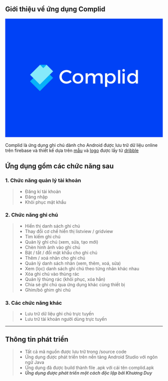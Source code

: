 ## Giới thiệu về ứng dụng Complid

[![logo complid!](/assets/images/complid.png "logo complid")](https://dribbble.com/shots/7838473-Complid-Logo-Design)

Complid là ứng dụng ghi chú dành cho Android được lưu trữ dữ liệu online trên firebase và thiết kế dựa trên [mẫu](https://dribbble.com/shots/13924798-Mindify-App "Tác giả: Afshin T2Y") và [logo](https://dribbble.com/shots/7838473-Complid-Logo-Design "Tác giả: Second Eight") được lấy từ [dribble](https://dribbble.com/ "Trang web chứa nhiều mẫu thiết kế đẹp nhất")

## Ứng dụng gồm các chức năng sau

### 1. Chức năng quản lý tài khoản

>- Đăng kí tài khoản
>- Đăng nhập
>- Khôi phục mật khẩu

### 2. Chức năng ghi chú

>- Hiển thị danh sách ghi chú
>- Thay đổi cơ chế hiển thị listview / gridview
>- Tìm kiếm ghi chú
>- Quản lý ghi chú (xem, sửa, tạo mới)
>- Chèn hình ảnh vào ghi chú
>- Bật / tắt / đổi mật khẩu cho ghi chú
>- Thêm / xoá nhãn cho ghi chú
>- Quản lý danh sách nhãn (xem, thêm, xoá, sửa)
>- Xem (lọc) danh sách ghi chú theo từng nhãn khác nhau
>- Xóa ghi chú vào thùng rác
>- Quản lý thùng rác (khôi phục, xóa hẳn)
>- Chia sẻ ghi chú qua ứng dụng khác cùng thiết bị
>- Ghim/bỏ ghim ghi chú

### 3. Các chức năng khác

>- Lưu trữ dữ liệu ghi chú trực tuyến
>- Lưu trữ tài khoản người dùng trực tuyến

---

## Thông tin phát triển

>- Tất cả mã nguồn được lưu trữ trong /source code
>- Ứng dụng được phát triển trên nền tảng Android Studio với ngôn ngữ Java
>- Ứng dụng đã được build thành file .apk với cái tên complid.apk
>- ***Ứng dụng được phát triển một cách độc lập bởi Khương Duy***
